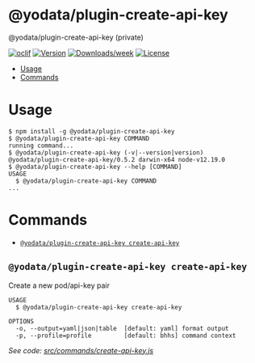 @yodata/plugin-create-api-key
====================

@yodata/plugin-create-api-key (private)

[![oclif](https://img.shields.io/badge/cli-oclif-brightgreen.svg)](https://oclif.io)
[![Version](https://img.shields.io/npm/v/@yodata/plugin-create-api-key.svg)](https://npmjs.org/package/@yodata/plugin-create-api-key)
[![Downloads/week](https://img.shields.io/npm/dw/@yodata/plugin-create-api-key.svg)](https://npmjs.org/package/@yodata/plugin-create-api-key)
[![License](https://img.shields.io/npm/l/@yodata/plugin-inbox.svg)](https://github.com/yodata/plugin-inbox/blob/master/package.json)

<!-- toc -->
* [Usage](#usage)
* [Commands](#commands)
<!-- tocstop -->
# Usage
<!-- usage -->
```sh-session
$ npm install -g @yodata/plugin-create-api-key
$ @yodata/plugin-create-api-key COMMAND
running command...
$ @yodata/plugin-create-api-key (-v|--version|version)
@yodata/plugin-create-api-key/0.5.2 darwin-x64 node-v12.19.0
$ @yodata/plugin-create-api-key --help [COMMAND]
USAGE
  $ @yodata/plugin-create-api-key COMMAND
...
```
<!-- usagestop -->
# Commands
<!-- commands -->
* [`@yodata/plugin-create-api-key create-api-key`](#yodataplugin-create-api-key-create-api-key)

## `@yodata/plugin-create-api-key create-api-key`

Create a new pod/api-key pair

```
USAGE
  $ @yodata/plugin-create-api-key create-api-key

OPTIONS
  -o, --output=yaml|json|table  [default: yaml] format output
  -p, --profile=profile         [default: bhhs] command context
```

_See code: [src/commands/create-api-key.js](https://github.com/Yodata/yodata/blob/v0.5.2/src/commands/create-api-key.js)_
<!-- commandsstop -->
